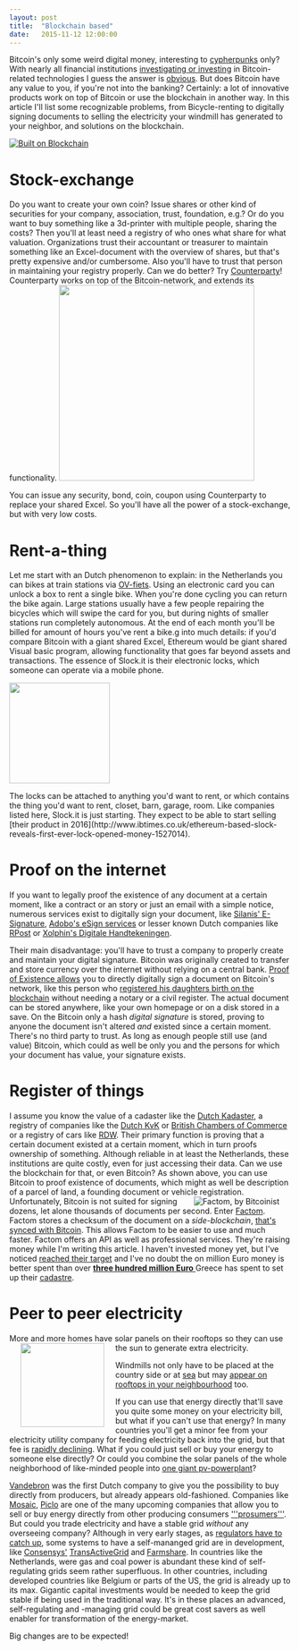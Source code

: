 ```yaml
---
layout: post
title:  "Blockchain based"
date:   2015-11-12 12:00:00
---
```


Bitcoin's only some weird digital money, interesting to [cypherpunks](https://en.wikipedia.org/wiki/Cypherpunk) only? With nearly all financial institutions [investigating or investing](http://www.ibtimes.co.uk/codename-citicoin-banking-giant-built-three-internal-blockchains-test-bitcoin-technology-1508759) in Bitcoin-related technologies I guess the answer is [obvious](http://www.forbes.com/sites/mikemontgomery/2015/09/15/bitcoin-is-only-the-beginning-for-blockchain-technology/). But does Bitcoin have any value to you, if you're not into the banking? Certainly: a lot of innovative products work on top of Bitcoin or use the blockchain in another way. In this article I'll list some recognizable problems, from Bicycle-renting to digitally signing documents to selling the electricity your windmill has generated to your neighbor, and solutions on the blockchain.

<p aligh="center"><a href="https://www.gerbrand-ict.nl/2015/11/blockchain-based/"><img src="https://www.gerbrand-ict.nl/assets/Built-on-bc.png" align="center" title="Built on Blockchain
(CC BY-SA 4.0), original file: Built-on-bc.odg" alt="Built on Blockchain"></a></p>
<!-- Source-file: http://www.gerbrand-ict.nl/assets/Built-on-bc.odg -->

<!-- more -->

# Stock-exchange
Do you want to create your own coin? Issue shares or other kind of securities for your company, association, trust, foundation, e.g.? Or do you want to buy something like a 3d-printer with multiple people, sharing the costs? Then you'll at least need a registry of who ones what share for what valuation. Organizations trust their accountant or treasurer to maintain something like an Excel-document with the overview of shares, but that's pretty expensive and/or cumbersome. Also you'll have to trust that person in maintaining your registry properly.
Can we do better? Try
[Counterparty](http://counterparty.io/why-counterparty/)! Counterparty works on top of the Bitcoin-network, and extends its functionality.
<img src="https://www.gerbrand-ict.nl/assets/counterparty.io-stage-home.png" width="350px">

You can issue any security, bond, coin, coupon using Counterparty to replace your shared Excel. So you'll have all the power of a stock-exchange, but with very low costs.

# Rent-a-thing
Let me start with an Dutch phenomenon to explain: in the Netherlands you can bikes at train stations via [OV-fiets](http://www.ov-fiets.nl). Using an electronic card you can unlock a box to rent a single bike. When you're done cycling you can return the bike again. Large stations usually have a few people repairing the bicycles which will swipe the card for you, but during nights of smaller stations run completely autonomous. At the end of each month you'll be billed for amount of hours you've rent a bike.g into much details: if you'd compare Bitcoin with a giant shared Excel, Ethereum would be giant shared Visual basic program, allowing functionality that goes far beyond assets and transactions.
The essence of Slock.it is their electronic locks, which someone can operate via a mobile phone.
<p><img src="https://www.gerbrand-ict.nl/assets/slock-powr-switch.png" width="180px"></p>
The locks can be attached to anything you'd want to rent, or which contains the thing you'd want to rent, closet, barn, garage, room. Like companies listed here, Slock.it is just starting. They expect to be able to start selling [their product in 2016](http://www.ibtimes.co.uk/ethereum-based-slock-reveals-first-ever-lock-opened-money-1527014).

# Proof on the internet
If you want to legally proof the existence of any document at a certain moment, like a contract or an story or just an email with a simple notice, numerous services exist to digitally sign your document, like [Silanis' E-Signature](https://www.silanis.com/),  [Adobo's eSign services](https://acrobat.adobe.com/us/en/documents/esignatures.html) or lesser known Dutch companies like [RPost](http://www.rpost.nl/digitale-handtekening/) or [Xolphin's Digitale Handtekeningen](https://www.digitalehandtekeningen.nl/).

Their main disadvantage: you'll have to trust a company to properly create and maintain your digital signature. Bitcoin was originally created to transfer and store currency over the internet without relying on a central bank. [Proof of Existence allows](https://www.proofofexistence.com/) you to directly digitally sign a document on Bitcoin's network, like this person who [registered his daughters birth on the blockchain](http://www.coindesk.com/meet-the-dad-who-registered-his-daughters-birth-on-the-blockchain/) without needing a notary or a civil register.  The actual document can be stored anywhere, like your own homepage or on a disk stored in a save. On the Bitcoin only a hash *digital signature* is stored, proving to anyone the document isn't altered *and* existed since a certain moment. There's no third party to trust. As long as enough people still use (and value) Bitcoin, which could as well be only you and the persons for which your document has value, your signature exists.

# Register of things
I assume you know the value of a cadaster like the [Dutch Kadaster](https://www.kadaster.nl), a registry of companies like the [Dutch KvK](http://www.kvk.nl/) or [British Chambers of Commerce](http://www.britishchambers.org.uk/) or a registry of cars like [RDW](https://www.rdw.nl). Their primary function is proving that a certain document existed at a certain moment, which in turn proofs ownership of something. Although reliable in at least the Netherlands, these institutions are quite costly, even for just accessing their data. Can we use the blockchain for that, or even Bitcoin? As shown above, you can use Bitcoin to proof existence of documents, which might as well be description of a parcel of land, a founding document or vehicle registration.
 <a href="http://bitcoinist.net/factoids-tokens-drive-factom-protocol"><img src="http://bitcoinist.net/wp-content/uploads/2015/03/Factoids_article_1_Bitcoinist-300x163.png" align="right" hspace="20px" title="Factom, by Bitcoinist"></a>
Unfortunately, Bitcoin is not suited for signing dozens, let alone thousands of documents per second. Enter [Factom](http://factom.org/). Factom stores a checksum of the document on a *side-blockchain*, [that's synced with Bitcoin](http://www.factom.com/faqs/). This allows Factom to be easier to use and much faster.
Factom offers an API as well as professional services. They're raising money while I'm writing this article. I haven't invested money yet, but I've noticed [reached their target](https://bnktothefuture.com/pitches/2087/_factom-inc-bringing-the-blockchain-to-business.html) and I've no doubt the on million Euro money is better spent than over [**three hundred million Euro** ](http://www.mondi.nl/landendossier/griekenland/onduidelijkheid-rond-grieks-kadaster/page18__297.php) Greece has spent to set up their [cadastre](https://e-justice.europa.eu/content_land_registers_in_member_states-109-el-nl.do).

# Peer to peer electricity
<p>More and more homes have solar panels on their rooftops so they can use the sun to generate extra electricity.<a href="https://en.wikipedia.org/wiki/Photovoltaic_system"> <img src="https://upload.wikimedia.org/wikipedia/commons/thumb/8/8e/Solar_panels_on_house_roof.jpg/1024px-Solar_panels_on_house_roof.jpg" height="150" align="left" hspace="20px"></a></p>
Windmills not only have to be placed at the country side or at <a href="http://www.tki-windopzee.nl">sea</a> but may <a href="http://www.eazwind.com">appear on rooftops in your neighbourhood</a> too.

<p>If you can use that energy directly that'll save you quite some money on your electricity bill, but what if you can't use that energy? In many countries you'll get a minor fee from your electricity utility company for feeding electricity back into the grid, but that fee is <a href="http://www.germanenergyblog.de/?page_id=16379">rapidly declining</a>. What if you could just sell or buy your energy to someone else directly? Or could you combine the solar panels of the whole neighborhood of like-minded people into <a href="https://www.linkedin.com/pulse/ethereum-enabled-community-energy-market-sharing-economy-john-lilic">one giant pv-powerplant</a>?</p>

[Vandebron](http://www.vandebron.nl) was the first Dutch company to give you the possibility to buy directly from producers, but already appears old-fashioned. Companies like [Mosaic](https://joinmosaic.com/), [Piclo](https://www.openutility.com/piclo/) are one of the many upcoming companies that allow you to sell or buy energy directly from other producing consumers ['''prosumers'''](http://blog.abundanceinvestment.com/2013/01/the-revolutionary-rise-of-the-energy-prosumer/).
But could you trade electricity and have a stable grid *without* any overseeing company? Although in very early stages, as [regulators have to catch up](http://www.cityam.com/228153/uber-electricity-could-be-just-around-corner-if-regulators-get-out-way), some systems to have a self-mananged grid are in development, like [Consensys'](https://consensys.net) [TransActiveGrid](http://transactivegrid.org) and [Farmshare](https://consensys.net/static/Farm.pdf).
In countries like the Netherlands, were gas and coal power is abundant these kind of self-regulating grids seem rather superfluous. In other  countries, including developed countries like Belgium or parts of the US, the grid is already up to its max. Gigantic capital investments would be needed to keep the grid stable if being used in the traditional way. It's in these places an advanced, self-regulating and -managing grid could be great cost savers as well enabler for transformation of the energy-market.

Big changes are to be expected!
